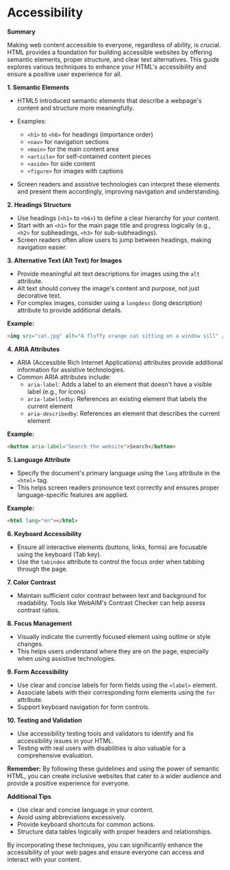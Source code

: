 # Accessibility

**Summary**

Making web content accessible to everyone, regardless of ability, is crucial. HTML provides a foundation for building accessible websites by offering semantic elements, proper structure, and clear text alternatives. This guide explores various techniques to enhance your HTML's accessibility and ensure a positive user experience for all.

**1. Semantic Elements**

- HTML5 introduced semantic elements that describe a webpage's content and structure more meaningfully.
- Examples:

  - `<h1>` to `<h6>` for headings (importance order)
  - `<nav>` for navigation sections
  - `<main>` for the main content area
  - `<article>` for self-contained content pieces
  - `<aside>` for side content
  - `<figure>` for images with captions

- Screen readers and assistive technologies can interpret these elements and present them accordingly, improving navigation and understanding.

**2. Headings Structure**

- Use headings (`<h1>` to `<h6>`) to define a clear hierarchy for your content.
- Start with an `<h1>` for the main page title and progress logically (e.g., `<h2>` for subheadings, `<h3>` for sub-subheadings).
- Screen readers often allow users to jump between headings, making navigation easier.

**3. Alternative Text (Alt Text) for Images**

- Provide meaningful alt text descriptions for images using the `alt` attribute.
- Alt text should convey the image's content and purpose, not just decorative text.
- For complex images, consider using a `longdesc` (long description) attribute to provide additional details.

**Example:**

```html
<img src="cat.jpg" alt="A fluffy orange cat sitting on a window sill" />
```

**4. ARIA Attributes**

- ARIA (Accessible Rich Internet Applications) attributes provide additional information for assistive technologies.
- Common ARIA attributes include:
  - `aria-label`: Adds a label to an element that doesn't have a visible label (e.g., for icons)
  - `aria-labelledby`: References an existing element that labels the current element
  - `aria-describedby`: References an element that describes the current element

**Example:**

```html
<button aria-label="Search the website">Search</button>
```

**5. Language Attribute**

- Specify the document's primary language using the `lang` attribute in the `<html>` tag.
- This helps screen readers pronounce text correctly and ensures proper language-specific features are applied.

**Example:**

```html
<html lang="en"></html>
```

**6. Keyboard Accessibility**

- Ensure all interactive elements (buttons, links, forms) are focusable using the keyboard (Tab key).
- Use the `tabindex` attribute to control the focus order when tabbing through the page.

**7. Color Contrast**

- Maintain sufficient color contrast between text and background for readability. Tools like WebAIM's Contrast Checker can help assess contrast ratios.

**8. Focus Management**

- Visually indicate the currently focused element using outline or style changes.
- This helps users understand where they are on the page, especially when using assistive technologies.

**9. Form Accessibility**

- Use clear and concise labels for form fields using the `<label>` element.
- Associate labels with their corresponding form elements using the `for` attribute.
- Support keyboard navigation for form controls.

**10. Testing and Validation**

- Use accessibility testing tools and validators to identify and fix accessibility issues in your HTML.
- Testing with real users with disabilities is also valuable for a comprehensive evaluation.

**Remember:** By following these guidelines and using the power of semantic HTML, you can create inclusive websites that cater to a wider audience and provide a positive experience for everyone.

**Additional Tips**

- Use clear and concise language in your content.
- Avoid using abbreviations excessively.
- Provide keyboard shortcuts for common actions.
- Structure data tables logically with proper headers and relationships.

By incorporating these techniques, you can significantly enhance the accessibility of your web pages and ensure everyone can access and interact with your content.
